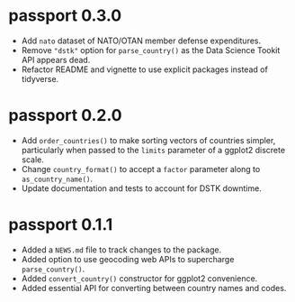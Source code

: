 # passport 0.3.0

* Add `nato` dataset of NATO/OTAN member defense expenditures.
* Remove `"dstk"` option for `parse_country()` as the Data Science Tookit API 
    appears dead.
* Refactor README and vignette to use explicit packages instead of tidyverse.

# passport 0.2.0

* Add `order_countries()` to make sorting vectors of countries simpler, 
    particularly when passed to the `limits` parameter of a ggplot2 discrete 
    scale.
* Change `country_format()` to accept a `factor` parameter along to 
    `as_country_name()`.
* Update documentation and tests to account for DSTK downtime.

# passport 0.1.1

* Added a `NEWS.md` file to track changes to the package.
* Added option to use geocoding web APIs to supercharge `parse_country()`.
* Added `convert_country()` constructor for ggplot2 convenience.
* Added essential API for converting between country names and codes.
